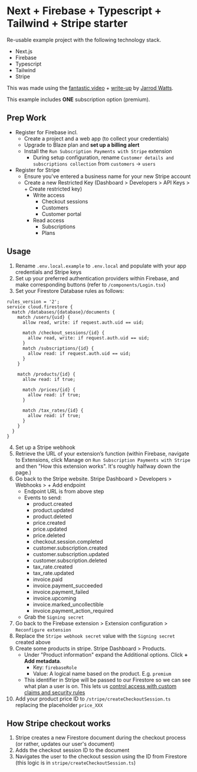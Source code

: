 # Next + Firebase + Typescript + Tailwind + Stripe starter

Re-usable example project with the following technology stack.

- Next.js
- Firebase
- Typescript
- Tailwind
- Stripe

This was made using the [fantastic video](https://www.youtube.com/watch?v=P0Udy2Gi7n8) + [write-up](https://blog.jarrodwatts.com/set-up-subscription-payments-with-stripe-using-firebase-and-nextjs) by [Jarrod Watts](https://blog.jarrodwatts.com/).

This example includes **ONE** subscription option (premium).

## Prep Work

- Register for Firebase incl.
  - Create a project and a web app (to collect your credentials)
  - Upgrade to Blaze plan and **set up a billing alert**
  - Install the `Run Subscription Payments with Stripe` extension
    - During setup configuration, rename `Customer details and subscriptions collection` from `customers` -> `users`
- Register for Stripe
  - Ensure you've entered a business name for your new Stripe account
  - Create a new Restricted Key (Dashboard > Developers > API Keys > + Create restricted key)
    - Write access
      - Checkout sessions
      - Customers
      - Customer portal
    - Read access
      - Subscriptions
      - Plans

## Usage

1. Rename `.env.local.example` to `.env.local` and populate with your app credentials and Stripe keys
2. Set up your preferred authentication providers within Firebase, and make corresponding buttons (refer to `/components/Login.tsx`)
3. Set your Firestore Database rules as follows:

```
rules_version = '2';
service cloud.firestore {
  match /databases/{database}/documents {
    match /users/{uid} {
      allow read, write: if request.auth.uid == uid;

      match /checkout_sessions/{id} {
        allow read, write: if request.auth.uid == uid;
      }
      match /subscriptions/{id} {
        allow read: if request.auth.uid == uid;
      }
    }

    match /products/{id} {
      allow read: if true;

      match /prices/{id} {
        allow read: if true;
      }

      match /tax_rates/{id} {
        allow read: if true;
      }
    }
  }
}
```

4. Set up a Stripe webhook
1. Retrieve the URL of your extension’s function (within Firebase, navigate to Extensions, click Manage on `Run Subscription Payments with Stripe` and then "How this extension works". It's roughly halfway down the page.)
1. Go back to the Stripe website. Stripe Dashboard > Developers > Webhooks > + Add endpoint
   - Endpoint URL is from above step
   - Events to send:
     - product.created
     - product.updated
     - product.deleted
     - price.created
     - price.updated
     - price.deleted
     - checkout.session.completed
     - customer.subscription.created
     - customer.subscription.updated
     - customer.subscription.deleted
     - tax_rate.created
     - tax_rate.updated
     - invoice.paid
     - invoice.payment_succeeded
     - invoice.payment_failed
     - invoice.upcoming
     - invoice.marked_uncollectible
     - invoice.payment_action_required
   - Grab the `Signing secret`
1. Go back to the Firebase extension > Extension configuration > `Reconfigure extension`
1. Replace the `Stripe webhook secret` value with the `Signing secret` created above
1. Create some products in stripe. Stripe Dashboard > Products.
   - Under "Product information" expand the Additional options. Click **+ Add metadata**.
     - Key: `firebaseRole`
     - Value: A logical name based on the product. E.g. `premium`
   - This identifier in Stripe will be passed to our Firestore so we can see what plan a user is on. This lets us [control access with custom claims and security rules](https://firebase.google.com/docs/auth/admin/custom-claims#:~:text=Control%20Access%20with%20Custom%20Claims%20and%20Security%20Rules,-Table%20of%20contents&text=The%20Firebase%20Admin%20SDK%20supports,access%20control%2C%20in%20Firebase%20apps.)
1. Add your product price ID to `/stripe/createCheckoutSession.ts` replacing the placeholder `price_XXX`

## How Stripe checkout works

1. Stripe creates a new Firestore document during the checkout process (or rather, updates our user's document)
2. Adds the checkout session ID to the document
3. Navigates the user to the checkout session using the ID from Firestore (this logic is in `stripe/createCheckoutSession.ts`)
